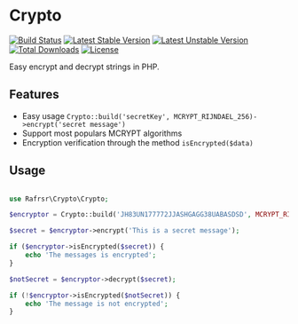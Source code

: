 # Crypto
[![Build Status](https://travis-ci.org/rafrsr/crypto.svg?branch=master)](https://travis-ci.org/rafrsr/crypto)
[![Latest Stable Version](https://poser.pugx.org/rafrsr/crypto/version)](https://packagist.org/packages/rafrsr/crypto)
[![Latest Unstable Version](https://poser.pugx.org/rafrsr/crypto/v/unstable)](//packagist.org/packages/rafrsr/crypto)
[![Total Downloads](https://poser.pugx.org/rafrsr/crypto/downloads)](https://packagist.org/packages/rafrsr/crypto)
[![License](https://poser.pugx.org/rafrsr/crypto/license)](https://packagist.org/packages/rafrsr/crypto)

Easy encrypt and decrypt strings in PHP.

## Features

- Easy usage `Crypto::build('secretKey', MCRYPT_RIJNDAEL_256)->encrypt('secret message')`
- Support most populars MCRYPT algorithms
- Encryption verification through the method `isEncrypted($data)`

## Usage

````php

use Rafrsr\Crypto\Crypto;

$encryptor = Crypto::build('JH83UN177772JJASHGAGG38UABASDSD', MCRYPT_RIJNDAEL_256);

$secret = $encryptor->encrypt('This is a secret message');

if ($encryptor->isEncrypted($secret)) {
    echo 'The messages is encrypted';
}

$notSecret = $encryptor->decrypt($secret);

if (!$encryptor->isEncrypted($notSecret)) {
    echo 'The message is not encrypted';
}